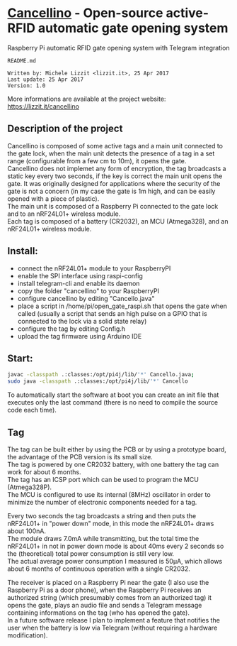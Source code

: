 # [Cancellino](https://lizzit.it/cancellino) - Open-source active-RFID automatic gate opening system
Raspberry Pi automatic RFID gate opening system with Telegram integration


    README.md
  
    Written by: Michele Lizzit <lizzit.it>, 25 Apr 2017
    Last update: 25 Apr 2017
    Version: 1.0

More informations are available at the project website: https://lizzit.it/cancellino  

## Description of the project
Cancellino is composed of some active tags and a main unit connected to the gate lock, when the main unit detects the presence of a tag in a set range (configurable from a few cm to 10m), it opens the gate.  
Cancellino does not implemet any form of encryption, the tag broadcasts a static key every two seconds, if the key is correct the main unit opens the gate. It was originally designed for applications where the security of the gate is not a concern (in my case the gate is 1m high, and can be easily opened with a piece of plastic).  
The main unit is composed of a Raspberry Pi connected to the gate lock and to an nRF24L01+ wireless module.  
Each tag is composed of a battery (CR2032), an MCU (Atmega328), and an nRF24L01+ wireless module.  

## Install:

* connect the nRF24L01+ module to your RaspberryPI
* enable the SPI interface using raspi-config
* install telegram-cli and enable its daemon
* copy the folder "cancellino" to your RaspberryPI
* configure cancellino by editing "Cancello.java"
* place a script in /home/pi/open_gate_raspi.sh that opens the gate when called (usually a script that sends an high pulse on a GPIO that is connected to the lock via a solid state relay)
* configure the tag by editing Config.h
* upload the tag firmware using Arduino IDE


## Start:
```bash
javac -classpath .:classes:/opt/pi4j/lib/'*' Cancello.java;
sudo java -classpath .:classes:/opt/pi4j/lib/'*' Cancello
```
  
To automatically start the software at boot you can create an init file that executes only the last command (there is no need to compile the source code each time).  

## Tag
The tag can be built either by using the PCB or by using a prototype board, the advantage of the PCB version is its small size.  
The tag is powered by one CR2032 battery, with one battery the tag can work for about 6 months.  
The tag has an ICSP port which can be used to program the MCU (Atmega328P).  
The MCU is configured to use its internal (8MHz) oscillator in order to minimize the number of electronic components needed for a tag.  

Every two seconds the tag broadcasts a string and then puts the nRF24L01+ in "power down" mode, in this mode the nRF24L01+ draws about 100nA.  
The module draws 7.0mA while transmitting, but the total time the nRF24L01+ in not in power down mode is about 40ms every 2 seconds so the (theoretical) total power consumption is still very low.  
The actual average power consumption I measured is 50µA, which allows about 6 months of continuous operation with a single CR2032.  

The receiver is placed on a Raspberry Pi near the gate (I also use the Raspberry Pi as a door phone), when the Raspberry Pi receives an authorized string (which presumably comes from an authorized tag) it opens the gate, plays an audio file and sends a Telegram message containing informations on the tag (who has opened the gate).  
In a future software release I plan to implement a feature that notifies the user when the battery is low via Telegram (without requiring a hardware modification).  

